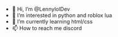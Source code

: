 - 👋 Hi, I’m @LennylolDev
- 👀 I’m interested in python and roblox lua
- 🌱 I’m currently learning html/css
- 📫 How to reach me discord

<!---
LennylolDev/LennylolDev is a ✨ special ✨ repository because its `README.md` (this file) appears on your GitHub profile.
You can click the Preview link to take a look at your changes.
--->
